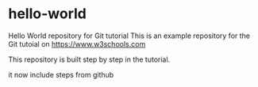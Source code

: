 # hello-world
Hello World repository for Git tutorial
This is an example repository for the Git tutoial on https://www.w3schools.com

This repository is built step by step in the tutorial. 

it now include steps from github
